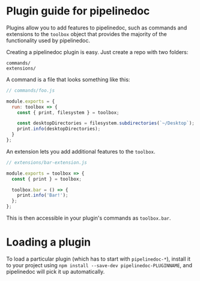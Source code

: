 # Plugin guide for pipelinedoc

Plugins allow you to add features to pipelinedoc, such as commands and
extensions to the `toolbox` object that provides the majority of the functionality
used by pipelinedoc.

Creating a pipelinedoc plugin is easy. Just create a repo with two folders:

```
commands/
extensions/
```

A command is a file that looks something like this:

```js
// commands/foo.js

module.exports = {
  run: toolbox => {
    const { print, filesystem } = toolbox;

    const desktopDirectories = filesystem.subdirectories(`~/Desktop`);
    print.info(desktopDirectories);
  }
};
```

An extension lets you add additional features to the `toolbox`.

```js
// extensions/bar-extension.js

module.exports = toolbox => {
  const { print } = toolbox;

  toolbox.bar = () => {
    print.info('Bar!');
  };
};
```

This is then accessible in your plugin's commands as `toolbox.bar`.

# Loading a plugin

To load a particular plugin (which has to start with `pipelinedoc-*`),
install it to your project using `npm install --save-dev pipelinedoc-PLUGINNAME`,
and pipelinedoc will pick it up automatically.
